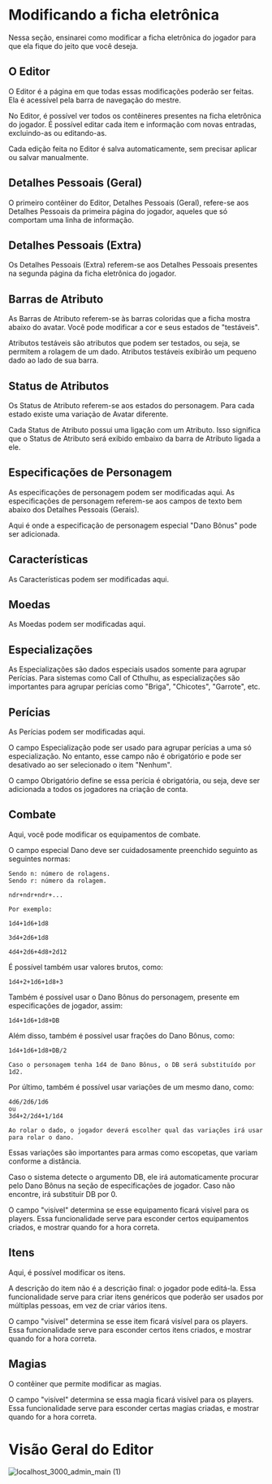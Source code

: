 # Modificando a ficha eletrônica

Nessa seção, ensinarei como modificar a ficha eletrônica do jogador para que ela fique do jeito que você deseja.

## O Editor

O Editor é a página em que todas essas modificações poderão ser feitas. Ela é acessível pela barra de navegação do mestre.

No Editor, é possível ver todos os contêineres presentes na ficha eletrônica do jogador. É possível editar cada item e informação com novas entradas, excluindo-as ou editando-as.

Cada edição feita no Editor é salva automaticamente, sem precisar aplicar ou salvar manualmente.

## Detalhes Pessoais (Geral)

O primeiro contêiner do Editor, Detalhes Pessoais (Geral), refere-se aos Detalhes Pessoais da primeira página do jogador, aqueles que só comportam uma linha de informação.

## Detalhes Pessoais (Extra)

Os Detalhes Pessoais (Extra) referem-se aos Detalhes Pessoais presentes na segunda página da ficha eletrônica do jogador.

## Barras de Atributo

As Barras de Atributo referem-se às barras coloridas que a ficha mostra abaixo do avatar. Você pode modificar a cor e seus estados de "testáveis".

Atributos testáveis são atributos que podem ser testados, ou seja, se permitem a rolagem de um dado. Atributos testáveis exibirão um pequeno dado ao lado de sua barra.

## Status de Atributos

Os Status de Atributo referem-se aos estados do personagem. Para cada estado existe uma variação de Avatar diferente.

Cada Status de Atributo possui uma ligação com um Atributo. Isso significa que o Status de Atributo será exibido embaixo da barra de Atributo ligada a ele.

## Especificações de Personagem

As especificações de personagem podem ser modificadas aqui. As especificações de personagem referem-se aos campos de texto bem abaixo dos Detalhes Pessoais (Gerais).

Aqui é onde a especificação de personagem especial "Dano Bônus" pode ser adicionada.

## Características

As Características podem ser modificadas aqui.

## Moedas

As Moedas podem ser modificadas aqui.

## Especializações

As Especializações são dados especiais usados somente para agrupar Perícias. Para sistemas como Call of Cthulhu, as especializações são importantes para agrupar perícias como "Briga", "Chicotes", "Garrote", etc.

## Perícias

As Perícias podem ser modificadas aqui.

O campo Especialização pode ser usado para agrupar perícias a uma só especialização. No entanto, esse campo não é obrigatório e pode ser desativado ao ser selecionado o item "Nenhum".

O campo Obrigatório define se essa perícia é obrigatória, ou seja, deve ser adicionada a todos os jogadores na criação de conta.

## Combate

Aqui, você pode modificar os equipamentos de combate.

O campo especial Dano deve ser cuidadosamente preenchido seguinto as seguintes normas:

```
Sendo n: número de rolagens.
Sendo r: número da rolagem.

ndr+ndr+ndr+...

Por exemplo:

1d4+1d6+1d8

3d4+2d6+1d8

4d4+2d6+4d8+2d12
```

É possível também usar valores brutos, como:

```
1d4+2+1d6+1d8+3
```

Também é possível usar o Dano Bônus do personagem, presente em especificações de jogador, assim:

```
1d4+1d6+1d8+DB
```

Além disso, também é possível usar frações do Dano Bônus, como:

```
1d4+1d6+1d8+DB/2

Caso o personagem tenha 1d4 de Dano Bônus, o DB será substituído por 1d2.
```

Por último, também é possível usar variações de um mesmo dano, como:

```
4d6/2d6/1d6
ou
3d4+2/2d4+1/1d4

Ao rolar o dado, o jogador deverá escolher qual das variações irá usar para rolar o dano.
```

Essas variações são importantes para armas como escopetas, que variam conforme a distância.

Caso o sistema detecte o argumento DB, ele irá automaticamente procurar pelo Dano Bônus na seção de especificações de jogador. Caso não encontre, irá substituir DB por 0.

O campo "visível" determina se esse equipamento ficará visível para os players. Essa funcionalidade serve para esconder certos equipamentos criados, e mostrar quando for a hora correta.

## Itens

Aqui, é possível modificar os itens.

A descrição do item não é a descrição final: o jogador pode editá-la. Essa funcionalidade serve para criar itens genéricos que poderão ser usados por múltiplas pessoas, em vez de criar vários itens.

O campo "visível" determina se esse item ficará visível para os players. Essa funcionalidade serve para esconder certos itens criados, e mostrar quando for a hora correta.

## Magias

O contêiner que permite modificar as magias.

O campo "visível" determina se essa magia ficará visível para os players. Essa funcionalidade serve para esconder certas magias criadas, e mostrar quando for a hora correta.

# Visão Geral do Editor

![localhost_3000_admin_main (1)](https://user-images.githubusercontent.com/71353674/163499077-c42fb070-abd8-47b1-b48d-a499b682fe70.png)
